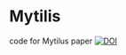 # Mytilis
code for Mytilus paper
[![DOI](https://zenodo.org/badge/23296/macmanes-lab/Mytilis.svg)](https://zenodo.org/badge/latestdoi/23296/macmanes-lab/Mytilis)
